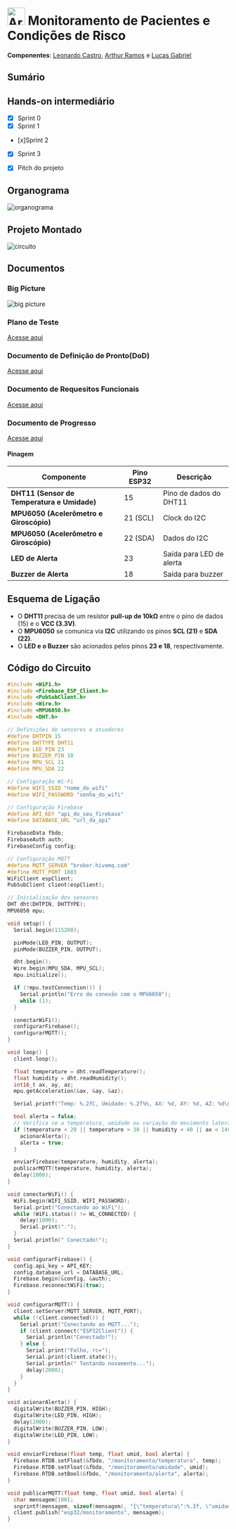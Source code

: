 # <img src="https://upload.wikimedia.org/wikipedia/commons/8/87/Arduino_Logo.svg" alt="Arduino Logo" width="40"> Monitoramento de Pacientes e Condições de Risco 

**Componentes**: [Leonardo Castro](https://github.com/thetwelvedev), [Arthur Ramos](https://github.com/ArthurRamos26) e [Lucas Gabriel](https://github.com/lucasrocha777)

## Sumário
<!--
fazer sumário
-->

## Hands-on intermediário

- [x] Sprint 0
- [x] Sprint 1
- [x]Sprint 2
- [x] Sprint 3
- [x] Pitch do projeto


## Organograma
![organograma](./imagens/organograma.png)

## Projeto Montado
![circuito](./imagens/circuito-montado.jpg)

## Documentos

### Big Picture
![big picture](./imagens/Big%20Picture.png)

### Plano de Teste
[Acesse aqui](./docs/Plano_de_testes_arkham.pdf)

### Documento de Definição de Pronto(DoD)
[Acesse aqui](./docs/Definição%20de%20Pronto%20Arkham.pdf)

### Documento de Requesitos Funcionais
[Acesse aqui](./docs/Requisitos_Funcionais_Arkham.pdf)

### Documento de Progresso
[Acesse aqui](./docs/Documento%20de%20progresso_Arkham.pdf)

<!--
### Slide do Pitch
[Acesse aqui](./)


### Esquema de Conexões
[Acesse aqui](./imagens/)
-->

#### Pinagem

| **Componente**                         | **Pino ESP32** | **Descrição**               |
|----------------------------------------|--------------|---------------------------|
| **DHT11 (Sensor de Temperatura e Umidade)** | 15           | Pino de dados do DHT11    |
| **MPU6050 (Acelerômetro e Giroscópio)** | 21 (SCL)     | Clock do I2C              |
| **MPU6050 (Acelerômetro e Giroscópio)** | 22 (SDA)     | Dados do I2C              |
| **LED de Alerta**                       | 23           | Saída para LED de alerta   |
| **Buzzer de Alerta**                    | 18           | Saída para buzzer          |

## Esquema de Ligação

- O **DHT11** precisa de um resistor **pull-up de 10kΩ** entre o pino de dados (15) e o **VCC (3.3V)**.
- O **MPU6050** se comunica via **I2C** utilizando os pinos **SCL (21)** e **SDA (22)**.
- O **LED e o Buzzer** são acionados pelos pinos **23 e 18**, respectivamente.


## Código do Circuito
```C
#include <WiFi.h>
#include <Firebase_ESP_Client.h>
#include <PubSubClient.h>
#include <Wire.h>
#include <MPU6050.h>
#include <DHT.h>

// Definições de sensores e atuadores
#define DHTPIN 15
#define DHTTYPE DHT11
#define LED_PIN 23
#define BUZZER_PIN 18
#define MPU_SCL 21
#define MPU_SDA 22

// Configuração Wi-Fi
#define WIFI_SSID "nome_do_wifi"
#define WIFI_PASSWORD "senha_do_wifi"

// Configuração Firebase
#define API_KEY "api_do_seu_firebase"
#define DATABASE_URL "url_da_api"

FirebaseData fbdo;
FirebaseAuth auth;
FirebaseConfig config;

// Configuração MQTT
#define MQTT_SERVER "broker.hivemq.com"
#define MQTT_PORT 1883
WiFiClient espClient;
PubSubClient client(espClient);

// Inicialização dos sensores
DHT dht(DHTPIN, DHTTYPE);
MPU6050 mpu;

void setup() {
  Serial.begin(115200);

  pinMode(LED_PIN, OUTPUT);
  pinMode(BUZZER_PIN, OUTPUT);

  dht.begin();
  Wire.begin(MPU_SDA, MPU_SCL);
  mpu.initialize();

  if (!mpu.testConnection()) {
    Serial.println("Erro de conexão com o MPU6050");
    while (1);
  }

  conectarWiFi();
  configurarFirebase();
  configurarMQTT();
}

void loop() {
  client.loop();

  float temperature = dht.readTemperature();
  float humidity = dht.readHumidity();
  int16_t ax, ay, az;
  mpu.getAcceleration(&ax, &ay, &az);

  Serial.printf("Temp: %.2fC, Umidade: %.2f%%, AX: %d, AY: %d, AZ: %d\n", temperature, humidity, ax, ay, az);

  bool alerta = false;
  // Verifica se a temperatura, umidade ou variação do movimento lateral (eixos X e Y) ultrapassam os limites
  if (temperature < 20 || temperature > 30 || humidity < 40 || ax < 14000 || ax < 6000 || ax < 7000) {
    acionarAlerta();
    alerta = true;
  }

  enviarFirebase(temperature, humidity, alerta);
  publicarMQTT(temperature, humidity, alerta);
  delay(1000);
}

void conectarWiFi() {
  WiFi.begin(WIFI_SSID, WIFI_PASSWORD);
  Serial.print("Conectando ao WiFi");
  while (WiFi.status() != WL_CONNECTED) {
    delay(1000);
    Serial.print(".");
  }
  Serial.println(" Conectado!");
}

void configurarFirebase() {
  config.api_key = API_KEY;
  config.database_url = DATABASE_URL;
  Firebase.begin(&config, &auth);
  Firebase.reconnectWiFi(true);
}

void configurarMQTT() {
  client.setServer(MQTT_SERVER, MQTT_PORT);
  while (!client.connected()) {
    Serial.print("Conectando ao MQTT...");
    if (client.connect("ESP32Client")) {
      Serial.println("Conectado!");
    } else {
      Serial.print("Falha, rc=");
      Serial.print(client.state());
      Serial.println(" Tentando novamente...");
      delay(2000);
    }
  }
}

void acionarAlerta() {
  digitalWrite(BUZZER_PIN, HIGH);
  digitalWrite(LED_PIN, HIGH);
  delay(2000);
  digitalWrite(BUZZER_PIN, LOW);
  digitalWrite(LED_PIN, LOW);
}

void enviarFirebase(float temp, float umid, bool alerta) {
  Firebase.RTDB.setFloat(&fbdo, "/monitoramento/temperatura", temp);
  Firebase.RTDB.setFloat(&fbdo, "/monitoramento/umidade", umid);
  Firebase.RTDB.setBool(&fbdo, "/monitoramento/alerta", alerta);
}

void publicarMQTT(float temp, float umid, bool alerta) {
  char mensagem[100];
  snprintf(mensagem, sizeof(mensagem), "{\"temperatura\":%.2f, \"umidade\":%.2f, \"alerta\":%d}", temp, umid, alerta);
  client.publish("esp32/monitoramento", mensagem);
}

```
